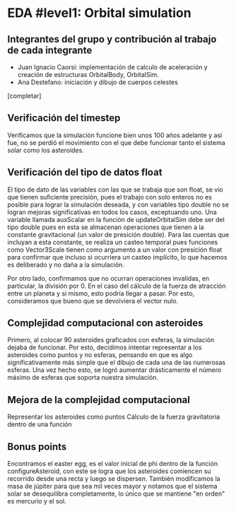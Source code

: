 # EDA #level1: Orbital simulation

## Integrantes del grupo y contribución al trabajo de cada integrante

* Juan Ignacio Caorsi: implementación de calculo de aceleración y creación de estructuras OrbitalBody, OrbitalSim.
* Ana Destefano: iniciación y dibujo de cuerpos celestes

[completar]

## Verificación del timestep

Verificamos que la simulación funcione bien unos 100 años adelante y así fue, no se perdió el movimiento con el que debe funcionar tanto el sistema solar como los asteroides.

## Verificación del tipo de datos float

El tipo de dato de las variables con las que se trabaja que son float, se vio que tienen suficiente precisión, pues el trabajo con solo enteros no es 
posible para lograr la simulación deseada, y con variables tipo double no se logran mejoras significativas en todos los casos, exceptuando uno. 
Una variable llamada auxScalar en la función de updateOrbitalSim debe ser del tipo double pues 
en esta se almacenan operaciones que tienen a la constante gravitacional (un valor de presición double). Para las cuentas que incluyan a esta constante,
se realiza un casteo temporal pues funciones como Vector3Scale tienen como argumento a un valor con presición float para confirmar que incluso si
ocurriera un casteo implícito, lo que hacemos es deliberado y no daña a la simulación.

Por otro lado, confirmamos que no ocurran operaciones invalidas, en particular, la división por 0. En el caso del cálculo de la fuerza de atracción entre un planeta y si mismo, esto podría llegar a pasar. 
Por esto, consideramos que  bueno que se devolviera el vector nulo. 

## Complejidad computacional con asteroides

Primero, al colocar 90 asteroides graficados con esferas, la simulación dejaba de funcionar. Por esto, decidimos intentar representar a los asteroides como puntos y no esferas, pensando en que es algo 
significativamente más simple que el dibujo de cada una de las numerosas esferas. Una vez hecho esto, se logró aumentar drásticamente el número máximo de esferas que soporta nuestra simulación.

## Mejora de la complejidad computacional

Representar los asteroides como puntos 
Cálculo de la fuerza gravitatoria dentro de una función 

## Bonus points

Encontramos el easter egg, es el valor inicial de phi dentro de la función configureAsteroid, con este se logra que los asteroides comiencen su recorrido desde una recta y luego se dispersen. 
También modificamos la masa de júpiter para que sea mil veces mayor y notamos que el sistema solar se desequilibra completamente, lo único que se mantiene "en orden" es mercurio y el sol.


